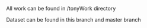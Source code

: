 All work can be found in /tonyWork directory

Dataset can be found in this branch and master branch
